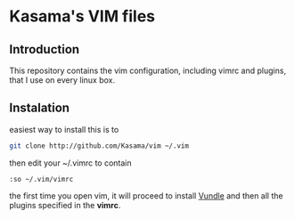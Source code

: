 Kasama's VIM files
==================

Introduction
------------

This repository contains the vim configuration, including vimrc and plugins, that I use on every linux box.

Instalation
-----------

easiest way to install this is to
```bash
git clone http://github.com/Kasama/vim ~/.vim
```
then edit your ~/.vimrc to contain
```vimscript
:so ~/.vim/vimrc
```

the first time you open vim, it will proceed to install [Vundle](https://github.com/VundleVim/Vundle.vim) and then all the plugins specified in the **vimrc**.

